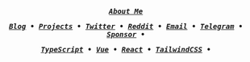 <samp align="center">
<b><i>
    <p>
        <a href="https://aiktb.com" target="_blank">About Me</a>
    </p>
    <p>
        <a href="https://aiktb.com/blog" target="_blank">Blog</a> •
        <a href="https://aiktb.com/projects" target="_blank">Projects</a> •
        <a href="https://twitter.com/aiktb39" target="_blank">Twitter</a> •
        <a href="https://reddit.com/u/aiktb" target="_blank">Reddit</a> •
        <a href="mailto:hey@aiktb.com" target="_blank">Email</a> •
        <a href="https://t.me/aiktb" target="_blank">Telegram</a> •
        <a href="https://www.buymeacoffee.com/aiktb" target="_blank">Sponsor</a> •
    </p>
    <p>
        <a href="https://www.typescriptlang.org/" target="_blank">TypeScript</a> •
        <a href="https://vuejs.org/" target="_blank">Vue</a> •
        <a href="https://react.dev/" target="_blank">React</a> •
        <a href="https://tailwindcss.com/" target="_blank">TailwindCSS</a> •
    </p>
</b></i>
</samp>
